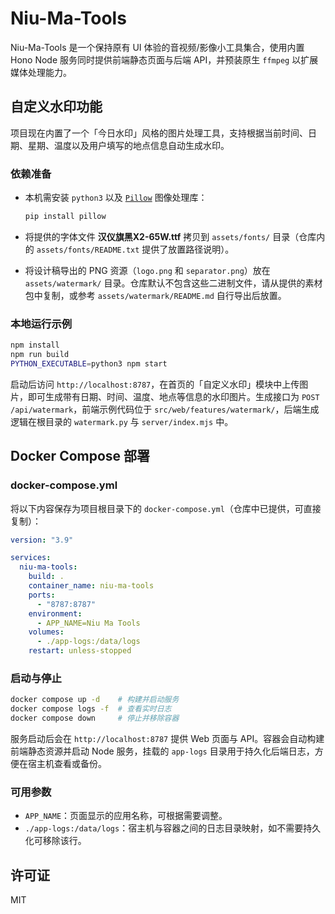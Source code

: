 # Niu-Ma-Tools

Niu-Ma-Tools 是一个保持原有 UI 体验的音视频/影像小工具集合，使用内置 Hono Node 服务同时提供前端静态页面与后端 API，并预装原生 `ffmpeg` 以扩展媒体处理能力。

## 自定义水印功能

项目现在内置了一个「今日水印」风格的图片处理工具，支持根据当前时间、日期、星期、温度以及用户填写的地点信息自动生成水印。

### 依赖准备

- 本机需安装 `python3` 以及 [`Pillow`](https://python-pillow.org/) 图像处理库：

  ```bash
  pip install pillow
  ```

- 将提供的字体文件 **汉仪旗黑X2-65W.ttf** 拷贝到 `assets/fonts/` 目录（仓库内的 `assets/fonts/README.txt` 提供了放置路径说明）。
- 将设计稿导出的 PNG 资源（`logo.png` 和 `separator.png`）放在 `assets/watermark/` 目录。仓库默认不包含这些二进制文件，请从提供的素材包中复制，或参考 `assets/watermark/README.md` 自行导出后放置。

### 本地运行示例

```bash
npm install
npm run build
PYTHON_EXECUTABLE=python3 npm start
```

启动后访问 `http://localhost:8787`，在首页的「自定义水印」模块中上传图片，即可生成带有日期、时间、温度、地点等信息的水印图片。生成接口为 `POST /api/watermark`，前端示例代码位于 `src/web/features/watermark/`，后端生成逻辑在根目录的 `watermark.py` 与 `server/index.mjs` 中。

## Docker Compose 部署

### docker-compose.yml
将以下内容保存为项目根目录下的 `docker-compose.yml`（仓库中已提供，可直接复制）：

```yaml
version: "3.9"

services:
  niu-ma-tools:
    build: .
    container_name: niu-ma-tools
    ports:
      - "8787:8787"
    environment:
      - APP_NAME=Niu Ma Tools
    volumes:
      - ./app-logs:/data/logs
    restart: unless-stopped
```

### 启动与停止
```bash
docker compose up -d    # 构建并启动服务
docker compose logs -f  # 查看实时日志
docker compose down     # 停止并移除容器
```

服务启动后会在 `http://localhost:8787` 提供 Web 页面与 API。容器会自动构建前端静态资源并启动 Node 服务，挂载的 `app-logs` 目录用于持久化后端日志，方便在宿主机查看或备份。

### 可用参数
- `APP_NAME`：页面显示的应用名称，可根据需要调整。
- `./app-logs:/data/logs`：宿主机与容器之间的日志目录映射，如不需要持久化可移除该行。

## 许可证
MIT
